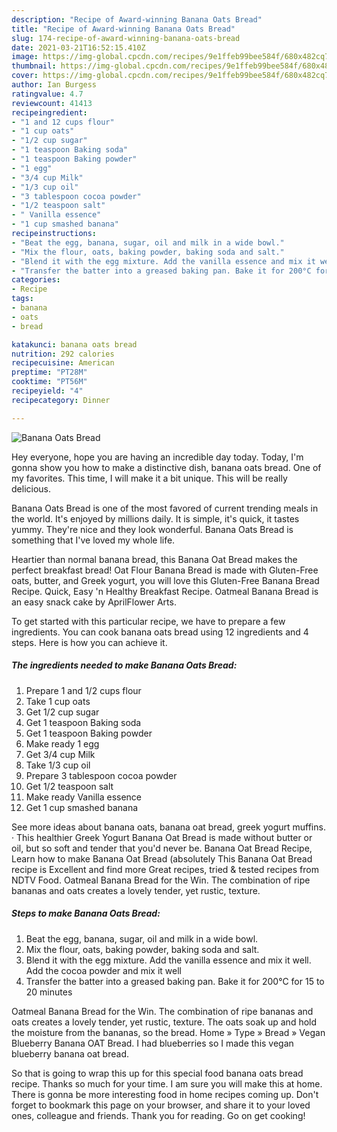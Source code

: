 ```yaml
---
description: "Recipe of Award-winning Banana Oats Bread"
title: "Recipe of Award-winning Banana Oats Bread"
slug: 174-recipe-of-award-winning-banana-oats-bread
date: 2021-03-21T16:52:15.410Z
image: https://img-global.cpcdn.com/recipes/9e1ffeb99bee584f/680x482cq70/banana-oats-bread-recipe-main-photo.jpg
thumbnail: https://img-global.cpcdn.com/recipes/9e1ffeb99bee584f/680x482cq70/banana-oats-bread-recipe-main-photo.jpg
cover: https://img-global.cpcdn.com/recipes/9e1ffeb99bee584f/680x482cq70/banana-oats-bread-recipe-main-photo.jpg
author: Ian Burgess
ratingvalue: 4.7
reviewcount: 41413
recipeingredient:
- "1 and 12 cups flour"
- "1 cup oats"
- "1/2 cup sugar"
- "1 teaspoon Baking soda"
- "1 teaspoon Baking powder"
- "1 egg"
- "3/4 cup Milk"
- "1/3 cup oil"
- "3 tablespoon cocoa powder"
- "1/2 teaspoon salt"
- " Vanilla essence"
- "1 cup smashed banana"
recipeinstructions:
- "Beat the egg, banana, sugar, oil and milk in a wide bowl."
- "Mix the flour, oats, baking powder, baking soda and salt."
- "Blend it with the egg mixture. Add the vanilla essence and mix it well. Add the cocoa powder and mix it well"
- "Transfer the batter into a greased baking pan. Bake it for 200°C for 15 to 20 minutes"
categories:
- Recipe
tags:
- banana
- oats
- bread

katakunci: banana oats bread 
nutrition: 292 calories
recipecuisine: American
preptime: "PT28M"
cooktime: "PT56M"
recipeyield: "4"
recipecategory: Dinner

---
```



![Banana Oats Bread](https://img-global.cpcdn.com/recipes/9e1ffeb99bee584f/680x482cq70/banana-oats-bread-recipe-main-photo.jpg)

Hey everyone, hope you are having an incredible day today. Today, I'm gonna show you how to make a distinctive dish, banana oats bread. One of my favorites. This time, I will make it a bit unique. This will be really delicious.

Banana Oats Bread is one of the most favored of current trending meals in the world. It's enjoyed by millions daily. It is simple, it's quick, it tastes yummy. They're nice and they look wonderful. Banana Oats Bread is something that I've loved my whole life.

Heartier than normal banana bread, this Banana Oat Bread makes the perfect breakfast bread! Oat Flour Banana Bread is made with Gluten-Free oats, butter, and Greek yogurt, you will love this Gluten-Free Banana Bread Recipe. Quick, Easy &#39;n Healthy Breakfast Recipe. Oatmeal Banana Bread is an easy snack cake by AprilFlower Arts.


To get started with this particular recipe, we have to prepare a few ingredients. You can cook banana oats bread using 12 ingredients and 4 steps. Here is how you can achieve it.

<!--inarticleads1-->

##### The ingredients needed to make Banana Oats Bread:

1. Prepare 1 and 1/2 cups flour
1. Take 1 cup oats
1. Get 1/2 cup sugar
1. Get 1 teaspoon Baking soda
1. Get 1 teaspoon Baking powder
1. Make ready 1 egg
1. Get 3/4 cup Milk
1. Take 1/3 cup oil
1. Prepare 3 tablespoon cocoa powder
1. Get 1/2 teaspoon salt
1. Make ready  Vanilla essence
1. Get 1 cup smashed banana


See more ideas about banana oats, banana oat bread, greek yogurt muffins. · This healthier Greek Yogurt Banana Oat Bread is made without butter or oil, but so soft and tender that you&#39;d never be. Banana Oat Bread Recipe, Learn how to make Banana Oat Bread (absolutely This Banana Oat Bread recipe is Excellent and find more Great recipes, tried &amp; tested recipes from NDTV Food. Oatmeal Banana Bread for the Win. The combination of ripe bananas and oats creates a lovely tender, yet rustic, texture. 

<!--inarticleads2-->

##### Steps to make Banana Oats Bread:

1. Beat the egg, banana, sugar, oil and milk in a wide bowl.
1. Mix the flour, oats, baking powder, baking soda and salt.
1. Blend it with the egg mixture. Add the vanilla essence and mix it well. Add the cocoa powder and mix it well
1. Transfer the batter into a greased baking pan. Bake it for 200°C for 15 to 20 minutes


Oatmeal Banana Bread for the Win. The combination of ripe bananas and oats creates a lovely tender, yet rustic, texture. The oats soak up and hold the moisture from the bananas, so the bread. Home » Type » Bread » Vegan Blueberry Banana OAT Bread. I had blueberries so I made this vegan blueberry banana oat bread. 

So that is going to wrap this up for this special food banana oats bread recipe. Thanks so much for your time. I am sure you will make this at home. There is gonna be more interesting food in home recipes coming up. Don't forget to bookmark this page on your browser, and share it to your loved ones, colleague and friends. Thank you for reading. Go on get cooking!
